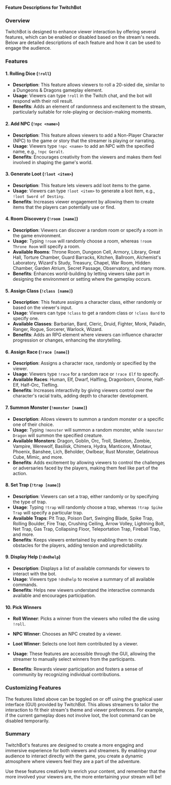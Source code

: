 **Feature Descriptions for TwitchBot**

### Overview

TwitchBot is designed to enhance viewer interaction by offering several features, which can be enabled or disabled based on the stream's needs. Below are detailed descriptions of each feature and how it can be used to engage the audience.

### Features

#### 1. **Rolling Dice (`!roll`)**

- **Description**: This feature allows viewers to roll a 20-sided die, similar to a Dungeons & Dragons gameplay element.
- **Usage**: Viewers can type `!roll` in the Twitch chat, and the bot will respond with their roll result.
- **Benefits**: Adds an element of randomness and excitement to the stream, particularly suitable for role-playing or decision-making moments.

#### 2. **Add NPC (`!npc <name>`)**

- **Description**: This feature allows viewers to add a Non-Player Character (NPC) to the game or story that the streamer is playing or narrating.
- **Usage**: Viewers type `!npc <name>` to add an NPC with the specified name, e.g., `!npc Geralt`.
- **Benefits**: Encourages creativity from the viewers and makes them feel involved in shaping the game's world.

#### 3. **Generate Loot (`!loot <item>`)**

- **Description**: This feature lets viewers add loot items to the game.
- **Usage**: Viewers can type `!loot <item>` to generate a loot item, e.g., `!loot Sword of Destiny`.
- **Benefits**: Increases viewer engagement by allowing them to create items that the players can potentially use or find.

#### 4. **Room Discovery (`!room [name]`)**

- **Description**: Viewers can discover a random room or specify a room in the game environment.
- **Usage**: Typing `!room` will randomly choose a room, whereas `!room Throne Room` will specify a room.
- **Available Rooms**: Throne Room, Dungeon Cell, Armory, Library, Great Hall, Torture Chamber, Guard Barracks, Kitchen, Ballroom, Alchemist's Laboratory, Wizard's Study, Treasury, Chapel, War Room, Hidden Chamber, Garden Atrium, Secret Passage, Observatory, and many more.
- **Benefits**: Enhances world-building by letting viewers take part in designing the environment or setting where the gameplay occurs.

#### 5. **Assign Class (`!class [name]`)**

- **Description**: This feature assigns a character class, either randomly or based on the viewer's input.
- **Usage**: Viewers can type `!class` to get a random class or `!class Bard` to specify one.
- **Available Classes**: Barbarian, Bard, Cleric, Druid, Fighter, Monk, Paladin, Ranger, Rogue, Sorcerer, Warlock, Wizard.
- **Benefits**: Adds an RPG element where viewers can influence character progression or changes, enhancing the storytelling.

#### 6. **Assign Race (`!race [name]`)**

- **Description**: Assigns a character race, randomly or specified by the viewer.
- **Usage**: Viewers type `!race` for a random race or `!race Elf` to specify.
- **Available Races**: Human, Elf, Dwarf, Halfling, Dragonborn, Gnome, Half-Elf, Half-Orc, Tiefling.
- **Benefits**: Increases interactivity by giving viewers control over the character's racial traits, adding depth to character development.

#### 7. **Summon Monster (`!monster [name]`)**

- **Description**: Allows viewers to summon a random monster or a specific one of their choice.
- **Usage**: Typing `!monster` will summon a random monster, while `!monster Dragon` will summon the specified creature.
- **Available Monsters**: Dragon, Goblin, Orc, Troll, Skeleton, Zombie, Vampire, Werewolf, Basilisk, Chimera, Hydra, Manticore, Minotaur, Phoenix, Banshee, Lich, Beholder, Owlbear, Rust Monster, Gelatinous Cube, Mimic, and more.
- **Benefits**: Adds excitement by allowing viewers to control the challenges or adversaries faced by the players, making them feel like part of the action.

#### 8. **Set Trap (`!trap [name]`)**

- **Description**: Viewers can set a trap, either randomly or by specifying the type of trap.
- **Usage**: Typing `!trap` will randomly choose a trap, whereas `!trap Spike Trap` will specify a particular trap.
- **Available Traps**: Pit Trap, Poison Dart, Swinging Blade, Spike Trap, Rolling Boulder, Fire Trap, Crushing Ceiling, Arrow Volley, Lightning Bolt, Net Trap, Gas Trap, Collapsing Floor, Teleportation Trap, Fireball Trap, and more.
- **Benefits**: Keeps viewers entertained by enabling them to create obstacles for the players, adding tension and unpredictability.

#### 9. **Display Help (`!dndhelp`)**

- **Description**: Displays a list of available commands for viewers to interact with the bot.
- **Usage**: Viewers type `!dndhelp` to receive a summary of all available commands.
- **Benefits**: Helps new viewers understand the interactive commands available and encourages participation.

#### 10. **Pick Winners**

- **Roll Winner**: Picks a winner from the viewers who rolled the die using `!roll`.
- **NPC Winner**: Chooses an NPC created by a viewer.
- **Loot Winner**: Selects one loot item contributed by a viewer.

- **Usage**: These features are accessible through the GUI, allowing the streamer to manually select winners from the participants.
- **Benefits**: Rewards viewer participation and fosters a sense of community by recognizing individual contributions.

### Customizing Features

The features listed above can be toggled on or off using the graphical user interface (GUI) provided by TwitchBot. This allows streamers to tailor the interaction to fit their stream's theme and viewer preferences. For example, if the current gameplay does not involve loot, the loot command can be disabled temporarily.

### Summary

TwitchBot's features are designed to create a more engaging and immersive experience for both viewers and streamers. By enabling your audience to interact directly with the game, you create a dynamic atmosphere where viewers feel they are a part of the adventure.

Use these features creatively to enrich your content, and remember that the more involved your viewers are, the more entertaining your stream will be!
